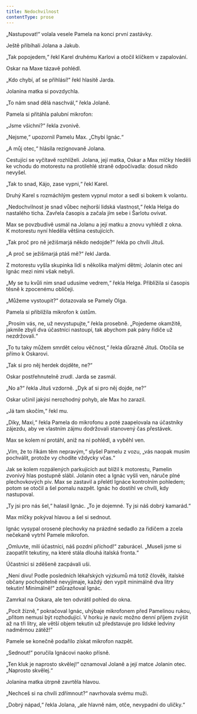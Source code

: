 ```yaml
---
title: Nedochvilnost
contentType: prose
---
```


„Nastupovat!“ volala vesele Pamela na konci první zastávky.

  

Ještě přibíhali Jolana a Jakub.

„Tak popojedem,“ řekl Karel druhému Karlovi a otočil klíčkem v zapalování.

Oskar na Maxe tázavě pohlédl.

„Kdo chybí, ať se přihlásí!“ řekl hlasitě Jarda.

Jolanina matka si povzdychla.

„To nám snad dělá naschvál,“ řekla Jolaně.

Pamela si přitáhla palubní mikrofon:

„Jsme všichni?“ řekla zvonivě.

„Nejsme,“ upozornil Pamelu Max. „Chybí Ignác.“

„A můj otec,“ hlásila rezignovaně Jolana.

Cestující se vyčítavě rozhlíželi. Jolana, její matka, Oskar a Max mlčky hleděli ke vchodu do motorestu na protilehlé straně odpočívadla: dosud nikdo nevyšel.

„Tak to snad, Kájo, zase vypni,“ řekl Karel.

Druhý Karel s rozmáchlým gestem vypnul motor a sedl si bokem k volantu.

„Nedochvilnost je snad vůbec nejhorší lidská vlastnost,“ řekla Helga do nastalého ticha. Zavřela časopis a začala jím sebe i Šarlotu ovívat.

Max se povzbudivě usmál na Jolanu a její matku a znovu vyhlédl z okna. K motorestu nyní hleděla většina cestujících.

„Tak proč pro ně ježišmarjá někdo nedojde?“ řekla po chvíli Jituš.

„A proč se ježišmarjá ptáš mě?“ řekl Jarda.

Z motorestu vyšla skupinka lidí s několika malými dětmi; Jolanin otec ani Ignác mezi nimi však nebyli.

„My se tu kvůli nim snad udusíme vedrem,“ řekla Helga. Přiblížila si časopis těsně k zpocenému obličeji.

„Můžeme vystoupit?“ dotazovala se Pamely Olga.

Pamela si přiblížila mikrofon k ústům.

„Prosím vás, ne, už nevystupujte,“ řekla prosebně. „Pojedeme okamžitě, jakmile zbylí dva účastníci nastoupí, tak abychom pak pány řidiče už nezdržovali.“

„To tu taky můžem smrdět celou věčnost,“ řekla důrazně Jituš. Otočila se přímo k Oskarovi.

„Tak si pro něj herdek dojděte, ne?“

Oskar postřehnutelně zrudl. Jarda se zasmál.

„No a?“ řekla Jituš vzdorně. „Dyk ať si pro něj dojde, ne?“

Oskar učinil jakýsi nerozhodný pohyb, ale Max ho zarazil.

„Já tam skočím,“ řekl mu.

„Díky, Maxi,“ řekla Pamela do mikrofonu a poté zaapelovala na účastníky zájezdu, aby ve vlastním zájmu dodržovali stanovený čas přestávek.

Max se kolem ní protáhl, aniž na ni pohlédl, a vyběhl ven.

„Vím, že to říkám těm nepravým,“ slyšel Pamelu z vozu, „vás naopak musím pochválit, protože vy chodíte vždycky včas.“

Jak se kolem rozpálených parkujících aut blížil k motorestu, Pamelin zvonivý hlas postupně slábl. Jolanin otec a Ignác vyšli ven, náruče plné plechovkových piv. Max se zastavil a přelétl Ignáce kontrolním pohledem; potom se otočil a šel pomalu nazpět. Ignác ho dostihl ve chvíli, kdy nastupoval.

„Ty jsi pro nás šel,“ halasil Ignác. „To je dojemné. Ty jsi náš dobrý kamarád.“

Max mlčky pokýval hlavou a šel si sednout.

Ignác vysypal orosené plechovky na prázdné sedadlo za řidičem a zcela nečekaně vytrhl Pamele mikrofon.

„Omluvte, milí účastníci, náš pozdní příchod!“ zaburácel. „Museli jsme si zaopatřit tekutiny, na které stála dlouhá italská fronta.“

Účastníci si zděšeně zacpávali uši.

„Není divu! Podle posledních lékařských výzkumů má totiž člověk, italské občany pochopitelně nevyjímaje, každý den vypít minimálně dva litry tekutin! Minimálně!“ zdůrazňoval Ignác.

Zamrkal na Oskara, ale ten odvrátil pohled do okna.

„Pocit žízně,“ pokračoval Ignác, uhýbaje mikrofonem před Pamelinou rukou, „přitom nemusí být rozhodující. V horku je navíc možno denní příjem zvýšit až na tři litry, ale větší objem tekutin už představuje pro lidské ledviny nadměrnou zátěž!“

Pamele se konečně podařilo získat mikrofon nazpět.

„Sednout!“ poručila Ignácovi naoko přísně.

„Ten kluk je naprosto skvělej!“ oznamoval Jolaně a její matce Jolanin otec. „Naprosto skvělej.“

Jolanina matka útrpně zavrtěla hlavou.

„Nechceš si na chvíli zdřímnout?“ navrhovala svému muži.

„Dobrý nápad,“ řekla Jolana, „ale hlavně nám, otče, nevypadni do uličky.“

